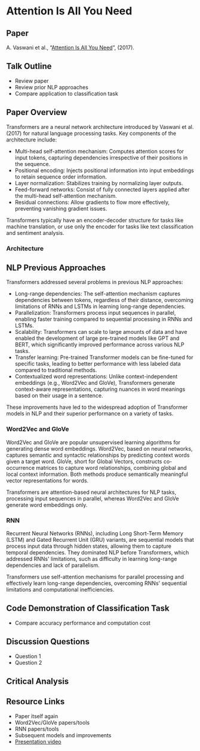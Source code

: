 # Attention Is All You Need

## Paper
A. Vaswani et al., “[Attention Is All You Need](https://arxiv.org/abs/1706.03762)”, (2017).

## Talk Outline
- Review paper
- Review prior NLP approaches
- Compare application to classification task

## Paper Overview

Transformers are a neural network architecture introduced by Vaswani et al. (2017) for natural language processing tasks. Key components of the architecture include:
- Multi-head self-attention mechanism: Computes attention scores for input tokens, capturing dependencies irrespective of their positions in the sequence.
- Positional encoding: Injects positional information into input embeddings to retain sequence order information.
- Layer normalization: Stabilizes training by normalizing layer outputs.
- Feed-forward networks: Consist of fully connected layers applied after the multi-head self-attention mechanism.
- Residual connections: Allow gradients to flow more effectively, preventing vanishing gradient issues.

Transformers typically have an encoder-decoder structure for tasks like machine translation, or use only the encoder for tasks like text classification and sentiment analysis.

### Architecture

## NLP Previous Approaches

Transformers addressed several problems in previous NLP approaches:
- Long-range dependencies: The self-attention mechanism captures dependencies between tokens, regardless of their distance, overcoming limitations of RNNs and LSTMs in learning long-range dependencies.
- Parallelization: Transformers process input sequences in parallel, enabling faster training compared to sequential processing in RNNs and LSTMs.
- Scalability: Transformers can scale to large amounts of data and have enabled the development of large pre-trained models like GPT and BERT, which significantly improved performance across various NLP tasks.
- Transfer learning: Pre-trained Transformer models can be fine-tuned for specific tasks, leading to better performance with less labeled data compared to traditional methods.
- Contextualized word representations: Unlike context-independent embeddings (e.g., Word2Vec and GloVe), Transformers generate context-aware representations, capturing nuances in word meanings based on their usage in a sentence.

These improvements have led to the widespread adoption of Transformer models in NLP and their superior performance on a variety of tasks.

### Word2Vec and GloVe

Word2Vec and GloVe are popular unsupervised learning algorithms for generating dense word embeddings. Word2Vec, based on neural networks, captures semantic and syntactic relationships by predicting context words given a target word. GloVe, short for Global Vectors, constructs co-occurrence matrices to capture word relationships, combining global and local context information. Both methods produce semantically meaningful vector representations for words.

Transformers are attention-based neural architectures for NLP tasks, processing input sequences in parallel, whereas Word2Vec and GloVe generate word embeddings only.

### RNN

Recurrent Neural Networks (RNNs), including Long Short-Term Memory (LSTM) and Gated Recurrent Unit (GRU) variants, are sequential models that process input data through hidden states, allowing them to capture temporal dependencies. They dominated NLP before Transformers, which addressed RNNs' limitations, such as difficulty in learning long-range dependencies and lack of parallelism.

Transformers use self-attention mechanisms for parallel processing and effectively learn long-range dependencies, overcoming RNNs' sequential limitations and computational inefficiencies.

## Code Demonstration of Classification Task
- Compare accuracy performance and computation cost

## Discussion Questions
- Question 1
- Question 2

## Critical Analysis

## Resource Links
- Paper itself again
- Word2Vec/GloVe papers/tools
- RNN papers/tools
- Subsequent models and improvements
- [Presentation video](https://learning.oreilly.com/videos/natural-language-processing/0636920373605/0636920373605-video329383/)

